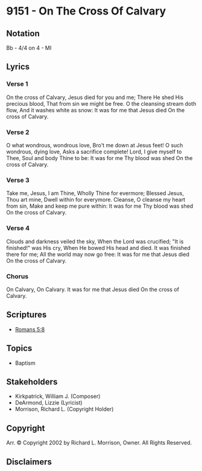 # 9151 - On The Cross Of Calvary

## Notation

Bb - 4/4 on 4 - MI

## Lyrics

### Verse 1

On the cross of Calvary, Jesus died for you and me; There He shed His precious blood, That from sin we might be free. O the cleansing stream doth flow, And it washes white as snow: It was for me that Jesus died On the cross of Calvary.

### Verse 2

O what wondrous, wondrous love, Bro't me down at Jesus feet! O such wondrous, dying love, Asks a sacrifice complete! Lord, I give myself to Thee, Soul and body Thine to be: It was for me Thy blood was shed On the cross of Calvary.

### Verse 3

Take me, Jesus, I am Thine, Wholly Thine for evermore; Blessed Jesus, Thou art mine, Dwell within for everymore. Cleanse, O cleanse my heart from sin, Make and keep me pure within: It was for me Thy blood was shed On the cross of Calvary.

### Verse 4

Clouds and darkness veiled the sky, When the Lord was crucified; "It is finished!" was His cry, When He bowed His head and died. It was finished there for me; All the world may now go free: It was for me that Jesus died On the cross of Calvary.

### Chorus

On Calvary, On Calvary. It was for me that Jesus died On the cross of Calvary.


## Scriptures

- [Romans 5:8](https://www.biblegateway.com/passage/?search=Romans%205%3A8)

## Topics

- Baptism

## Stakeholders

- Kirkpatrick, William J. (Composer)
- DeArmond, Lizzie (Lyricist)
- Morrison, Richard L. (Copyright Holder)

## Copyright

Arr. © Copyright 2002 by Richard L. Morrison, Owner. All Rights Reserved.


## Disclaimers


